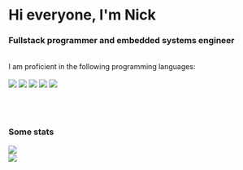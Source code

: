 <h1>Hi everyone, I'm Nick</h1>
<h3>Fullstack programmer and embedded systems engineer</h3><br />
I am proficient in the following programming languages: <br /><br />
<div>
  <img src="https://img.shields.io/badge/javascript-%23323330.svg?style=for-the-badge&logo=javascript&logoColor=%23F7DF1E" /> <img src="https://img.shields.io/badge/typescript-%23007ACC.svg?style=for-the-badge&logo=typescript&logoColor=white" /> <img src="https://img.shields.io/badge/c-%2300599C.svg?style=for-the-badge&logo=c&logoColor=white" /> <img src="https://img.shields.io/badge/dart-%230175C2.svg?style=for-the-badge&logo=dart&logoColor=white" /> <img src="https://img.shields.io/badge/php-%23777BB4.svg?style=for-the-badge&logo=php&logoColor=white" />
</div>
<br /><br /><br />
<h3>Some stats</h3>
<img src="https://github-readme-stats.vercel.app/api?username=Psychosynthesis&show_icons=true&theme=dark" />
<br />
<img src="https://github-readme-stats.vercel.app/api/top-langs/?username=Psychosynthesis&layout=compact&theme=dark" />


